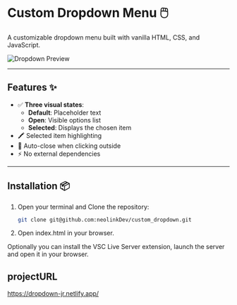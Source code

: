 # Custom Dropdown Menu 🖱️

A customizable dropdown menu built with vanilla HTML, CSS, and JavaScript.

![Dropdown Preview](https://github.com/user-attachments/assets/fbe29a7e-acf9-427b-9aaa-f4fd05536182)

---

## Features ✨  
- ✅ **Three visual states**:  
  - **Default**: Placeholder text  
  - **Open**: Visible options list  
  - **Selected**: Displays the chosen item  
- 🖍️ Selected item highlighting  
- 🚀 Auto-close when clicking outside  
- ⚡ No external dependencies  

---

## Installation 📦  
1. Open your terminal and Clone the repository:  
   ```bash  
   git clone git@github.com:neolinkDev/custom_dropdown.git

2. Open index.html in your browser. 

Optionally you can install the VSC Live Server extension, launch the server and open it in your browser.

## projectURL
https://dropdown-jr.netlify.app/

